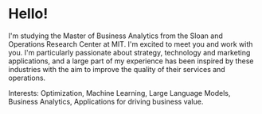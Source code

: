 # Hello! 

I'm studying the Master of Business Analytics from the Sloan and Operations Research Center at MIT. I'm excited to meet you and work with you. 
I'm particularly passionate about strategy, technology and marketing applications, and a large part of my experience has been inspired by these industries with the aim to improve the quality of their services and operations.

Interests: Optimization, Machine Learning, Large Language Models, Business Analytics, Applications for driving business value.
